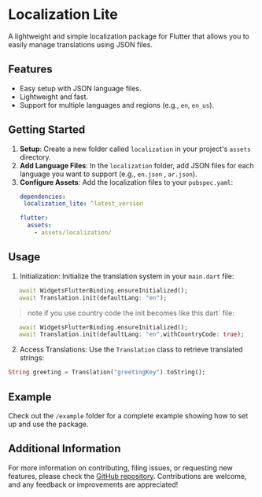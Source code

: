 # Localization Lite

A lightweight and simple localization package for Flutter that allows you to easily manage translations using JSON files.

## Features

- Easy setup with JSON language files.
- Lightweight and fast.
- Support for multiple languages and regions (e.g., `en`, `en_us`).

## Getting Started

1. **Setup**: Create a new folder called `localization` in your project's `assets` directory.
2. **Add Language Files**: In the `localization` folder, add JSON files for each language you want to support (e.g., `en.json` , `ar.json`).
3. **Configure Assets**: Add the localization files to your `pubspec.yaml`:
   ```yaml
   dependencies:
    localization_lite: ^latest_version 

   flutter:
     assets:
       - assets/localization/
    ```
## Usage
1. Initialization: Initialize the translation system in your `main.dart` file:
 ```dart
    await WidgetsFlutterBinding.ensureInitialized();
    await Translation.init(defaultLang: "en");
 ```
 > note if you use country code the init becomes like this
 dart` file:
 ```dart
    await WidgetsFlutterBinding.ensureInitialized();
    await Translation.init(defaultLang: "en",withCountryCode: true);
 ```
2. Access Translations: Use the `Translation` class to retrieve translated strings:
```dart
String greeting = Translation("greetingKey").toString();
```
## Example
Check out the `/example` folder for a complete example showing how to set up and use the package.
## Additional Information
For more information on contributing, filing issues, or requesting new features, please check the [GitHub repository](https://github.com/hesham04Dev/localization_lite). Contributions are welcome, and any feedback or improvements are appreciated!